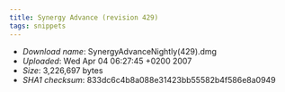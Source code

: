 ```yaml
---
title: Synergy Advance (revision 429)
tags: snippets
---
```


-   _Download name_: SynergyAdvanceNightly(429).dmg
-   _Uploaded_: Wed Apr 04 06:27:45 +0200 2007
-   _Size_: 3,226,697 bytes
-   _SHA1 checksum_: 833dc6c4b8a088e31423bb55582b4f586e8a0949
